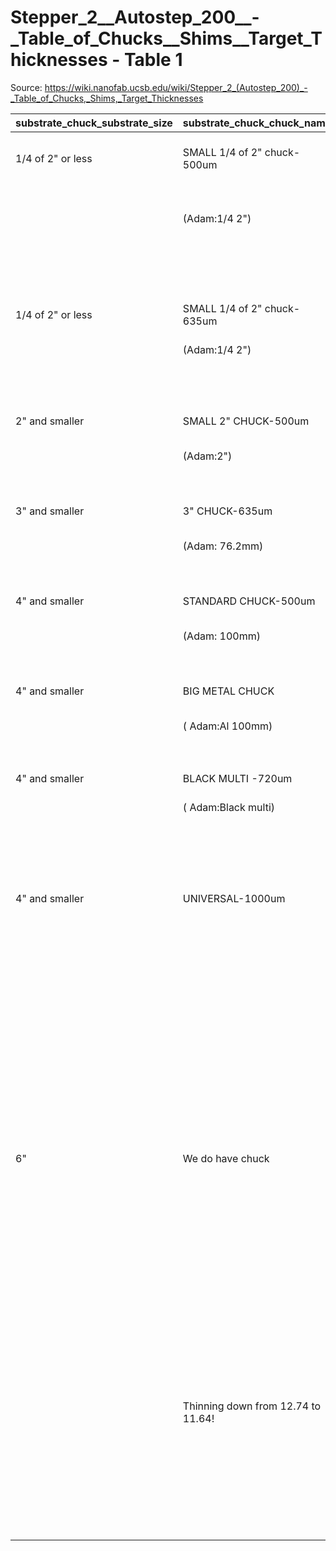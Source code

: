 # Stepper_2__Autostep_200__-_Table_of_Chucks__Shims__Target_Thicknesses - Table 1

Source: https://wiki.nanofab.ucsb.edu/wiki/Stepper_2_(Autostep_200)_-_Table_of_Chucks,_Shims,_Target_Thicknesses

| substrate_chuck_substrate_size   | substrate_chuck_chuck_name         | substrate_chuck_substrate__thickness_s   | loading_chuck_shim_pick_right_chuck                                                                                                                               | loading_chuck_shim_shim                                                                                                                                           | stepper_chuck_size                                                                                                                                                | wafer_diameter_wafer_size                                                                                                                                         | target_thickness_chuck__thickness_c                                                                                                                               | target_thickness_c_s_12_150_______0_1_mm                                                                                                                          | comment                                                                                                                                                           | comment_1                                                                                                                                                         |
|:---------------------------------|:-----------------------------------|:-----------------------------------------|:------------------------------------------------------------------------------------------------------------------------------------------------------------------|:------------------------------------------------------------------------------------------------------------------------------------------------------------------|:------------------------------------------------------------------------------------------------------------------------------------------------------------------|:------------------------------------------------------------------------------------------------------------------------------------------------------------------|:------------------------------------------------------------------------------------------------------------------------------------------------------------------|:------------------------------------------------------------------------------------------------------------------------------------------------------------------|:------------------------------------------------------------------------------------------------------------------------------------------------------------------|:------------------------------------------------------------------------------------------------------------------------------------------------------------------|
| 1/4 of 2" or less                | SMALL 1/4 of 2" chuck-500um        | 350um=0.350mm                            | 1/4 of 2"/500um+shim                                                                                                                                              | 130um                                                                                                                                                             | 142                                                                                                                                                               | 50.8mm                                                                                                                                                            | 11.646mm                                                                                                                                                          | 11.646+0.350+0.130=12.126mm                                                                                                                                       | OK                                                                                                                                                                | ≤350um, use shim 130-230um                                                                                                                                        |
|                                  | (Adam:1/4 2")                      | 400um=0.500mm                            | 1/4of2"/500um+shim                                                                                                                                                | 130um                                                                                                                                                             | 142                                                                                                                                                               | 50.8mm                                                                                                                                                            | 11.646mm                                                                                                                                                          | 11.646+0.400+0.130=12.176mm                                                                                                                                       | OK                                                                                                                                                                | (350-500)um, use shim 130-180um                                                                                                                                   |
|                                  |                                    | 500um=0.500mm                            | 1/4of2"/500um                                                                                                                                                     | no                                                                                                                                                                | 142                                                                                                                                                               | 50.8mm                                                                                                                                                            | 11.646mm                                                                                                                                                          | 11.646+0.500=12.146mm                                                                                                                                             | OK                                                                                                                                                                |                                                                                                                                                                   |
|                                  |                                    | 604um=0.604mm                            | 1/4of2"/500um                                                                                                                                                     | no                                                                                                                                                                | 142                                                                                                                                                               | 50.8mm                                                                                                                                                            | 11.646mm                                                                                                                                                          | 11.646+0.604=12.25mm                                                                                                                                              | OK                                                                                                                                                                | limit                                                                                                                                                             |
|                                  |                                    |                                          |                                                                                                                                                                   |                                                                                                                                                                   |                                                                                                                                                                   |                                                                                                                                                                   |                                                                                                                                                                   |                                                                                                                                                                   |                                                                                                                                                                   |                                                                                                                                                                   |
| 1/4 of 2" or less                | SMALL 1/4 of 2" chuck-635um        | 350um=0.350mm                            | 1/4of2"/635um+shim                                                                                                                                                | 180um                                                                                                                                                             | 142                                                                                                                                                               | 50.8mm                                                                                                                                                            | 11.536mm                                                                                                                                                          | 11.536+0.350+0.180=12.126mm                                                                                                                                       | OK                                                                                                                                                                | ≤350um, use shim 180-260um                                                                                                                                        |
|                                  | (Adam:1/4 2")                      | 500um=0.500mm                            | 1/4of2"/635um+shim                                                                                                                                                | 130um                                                                                                                                                             | 142                                                                                                                                                               | 50.8mm                                                                                                                                                            | 11.536mm                                                                                                                                                          | 11.536+0.500+0.130=12.166mm                                                                                                                                       | OK                                                                                                                                                                |                                                                                                                                                                   |
|                                  |                                    | 635um=0.635mm                            | 1/4of2"/635um                                                                                                                                                     | no                                                                                                                                                                | 142                                                                                                                                                               | 50.8mm                                                                                                                                                            | 11.536mm                                                                                                                                                          | 11.536+0.635=12.171mm                                                                                                                                             | OK                                                                                                                                                                |                                                                                                                                                                   |
|                                  |                                    | 714um=0.635mm                            | 1/4of2"/635um                                                                                                                                                     | no                                                                                                                                                                | 142                                                                                                                                                               | 50.8mm                                                                                                                                                            | 11.536mm                                                                                                                                                          | 11.536+0.714=12.250mm                                                                                                                                             | OK                                                                                                                                                                | limit                                                                                                                                                             |
|                                  |                                    |                                          |                                                                                                                                                                   |                                                                                                                                                                   |                                                                                                                                                                   |                                                                                                                                                                   |                                                                                                                                                                   |                                                                                                                                                                   |                                                                                                                                                                   |                                                                                                                                                                   |
| 2" and smaller                   | SMALL 2" CHUCK-500um               | 350um=0.35mm                             | 2"/500um+shim                                                                                                                                                     | 130um                                                                                                                                                             | 2 (for 2")                                                                                                                                                        | 50.8mm                                                                                                                                                            | 11.650mm                                                                                                                                                          | 11.650+0.350+0.130=12.130mm                                                                                                                                       | OK                                                                                                                                                                | ≤350um, use shim 130-230um                                                                                                                                        |
|                                  | (Adam:2")                          | 500um=0.500mm                            | 2"/500um                                                                                                                                                          | no                                                                                                                                                                | 2 (for 2")                                                                                                                                                        | 50.8mm                                                                                                                                                            | 11.650mm                                                                                                                                                          | 11.650+0.500=12.150mm                                                                                                                                             | OK                                                                                                                                                                |                                                                                                                                                                   |
|                                  |                                    | 600um=0.600mm                            | 2"/500um                                                                                                                                                          | no                                                                                                                                                                | 2 (for 2")                                                                                                                                                        | 50.8mm                                                                                                                                                            | 11.650mm                                                                                                                                                          | 11.650+0.600=12.250mm                                                                                                                                             | OK                                                                                                                                                                | limit                                                                                                                                                             |
|                                  |                                    |                                          |                                                                                                                                                                   |                                                                                                                                                                   |                                                                                                                                                                   |                                                                                                                                                                   |                                                                                                                                                                   |                                                                                                                                                                   |                                                                                                                                                                   |                                                                                                                                                                   |
| 3" and smaller                   | 3" CHUCK-635um                     | 350um=0.350mm                            | 3"/635um+shim                                                                                                                                                     | 130um                                                                                                                                                             | 3 (for 3")                                                                                                                                                        | 76.2mm                                                                                                                                                            | 11.570mm                                                                                                                                                          | 11.570+0.350+0.130=12.050mm                                                                                                                                       | OK                                                                                                                                                                | ≤350um, use shim 130-260um                                                                                                                                        |
|                                  | (Adam: 76.2mm)                     | 500um=0.500mm                            | 3"/635um                                                                                                                                                          | no                                                                                                                                                                | 3 (for 3")                                                                                                                                                        | 76.2mm                                                                                                                                                            | 11.570mm                                                                                                                                                          | 11.570+0.500=12.070mm                                                                                                                                             | OK                                                                                                                                                                |                                                                                                                                                                   |
|                                  |                                    | 680um=0.680mm                            | 3"/635um                                                                                                                                                          | no                                                                                                                                                                | 3 (for 3")                                                                                                                                                        | 76.2mm                                                                                                                                                            | 11.570mm                                                                                                                                                          | 11.570+0.680=12.250mm                                                                                                                                             | OK                                                                                                                                                                | limit                                                                                                                                                             |
|                                  |                                    |                                          |                                                                                                                                                                   |                                                                                                                                                                   |                                                                                                                                                                   |                                                                                                                                                                   |                                                                                                                                                                   |                                                                                                                                                                   |                                                                                                                                                                   |                                                                                                                                                                   |
| 4" and smaller                   | STANDARD CHUCK-500um               | 350um=0.350mm                            | 4"/500um+shim                                                                                                                                                     | 130um                                                                                                                                                             | 100 (for 4")                                                                                                                                                      | 100mm                                                                                                                                                             | 11.630mm                                                                                                                                                          | 11.630+0.350+0.130=12.11mm                                                                                                                                        | OK                                                                                                                                                                | ≤350um, use shim 130-260um                                                                                                                                        |
|                                  | (Adam: 100mm)                      | 500um=0.500mm                            | 4"/500um                                                                                                                                                          | no                                                                                                                                                                | 100 (for 4")                                                                                                                                                      | 100mm                                                                                                                                                             | 11.630mm                                                                                                                                                          | 11.630+0.500=12.13mm                                                                                                                                              | OK                                                                                                                                                                |                                                                                                                                                                   |
|                                  |                                    | 620um=0.620mm                            | 4"/500um                                                                                                                                                          | no                                                                                                                                                                | 100 (for 4")                                                                                                                                                      | 100mm                                                                                                                                                             | 11.630mm                                                                                                                                                          | 11.630+0.620=12.25mm                                                                                                                                              | OK                                                                                                                                                                | limit                                                                                                                                                             |
|                                  |                                    |                                          |                                                                                                                                                                   |                                                                                                                                                                   |                                                                                                                                                                   |                                                                                                                                                                   |                                                                                                                                                                   |                                                                                                                                                                   |                                                                                                                                                                   |                                                                                                                                                                   |
| 4" and smaller                   | BIG METAL CHUCK                    | 350um=0.350mm                            | Al 100mm                                                                                                                                                          | 130um                                                                                                                                                             | 100 (for 4")                                                                                                                                                      | 100mm                                                                                                                                                             | 11.570mm                                                                                                                                                          | 11.570+0.350+0.130=12.050mm                                                                                                                                       | OK                                                                                                                                                                | ≤350um, use shim 130-260um                                                                                                                                        |
|                                  | ( Adam:Al 100mm)                   | 500um=0.500mm                            | Al 100mm                                                                                                                                                          | no                                                                                                                                                                | 100 (for 4")                                                                                                                                                      | 100mm                                                                                                                                                             | 11.570mm                                                                                                                                                          | 11.570+0.500=12.070mm                                                                                                                                             | OK                                                                                                                                                                |                                                                                                                                                                   |
|                                  |                                    | 635um=0.635mm                            | Al 100mm                                                                                                                                                          | no                                                                                                                                                                | 100 (for 4")                                                                                                                                                      | 100mm                                                                                                                                                             | 11.570mm                                                                                                                                                          | 11.570+0.635=12.205mm                                                                                                                                             | OK                                                                                                                                                                |                                                                                                                                                                   |
|                                  |                                    | 680um=0.680mm                            | Al 100mm                                                                                                                                                          | no                                                                                                                                                                | 100 (for 4")                                                                                                                                                      | 100mm                                                                                                                                                             | 11.570mm                                                                                                                                                          | 11.570+0.680=12.250mm                                                                                                                                             | OK                                                                                                                                                                | limit                                                                                                                                                             |
|                                  |                                    |                                          |                                                                                                                                                                   |                                                                                                                                                                   |                                                                                                                                                                   |                                                                                                                                                                   |                                                                                                                                                                   |                                                                                                                                                                   |                                                                                                                                                                   |                                                                                                                                                                   |
| 4" and smaller                   | BLACK MULTI -720um                 | 350um=0.350mm                            | Black multi+shim                                                                                                                                                  | 260um                                                                                                                                                             | 7100                                                                                                                                                              | 100mm                                                                                                                                                             | 11.440mm                                                                                                                                                          | 11.440+0.350+0.260=12.05mm                                                                                                                                        | OK                                                                                                                                                                | limit                                                                                                                                                             |
|                                  | ( Adam:Black multi)                | 500um=0.500mm                            | Black multi+shim                                                                                                                                                  | 130um                                                                                                                                                             | 7100                                                                                                                                                              | 100mm                                                                                                                                                             | 11.440mm                                                                                                                                                          | 11.440+0.500+0.130=12.07mm                                                                                                                                        | OK                                                                                                                                                                | use shim 130-230um                                                                                                                                                |
|                                  |                                    | 550um=0.550mm                            | Black multi+shim                                                                                                                                                  | 260um                                                                                                                                                             | 7100                                                                                                                                                              | 100mm                                                                                                                                                             | 11.440mm                                                                                                                                                          | 11.440+0.550+0.260=12.25mm                                                                                                                                        | OK                                                                                                                                                                | limit                                                                                                                                                             |
|                                  |                                    | 720um=0.720mm                            | Black multi                                                                                                                                                       | no                                                                                                                                                                | 7100                                                                                                                                                              | 100mm                                                                                                                                                             | 11.440mm                                                                                                                                                          | 11.440+0.720=12.16mm                                                                                                                                              | OK                                                                                                                                                                |                                                                                                                                                                   |
|                                  |                                    |                                          |                                                                                                                                                                   |                                                                                                                                                                   |                                                                                                                                                                   |                                                                                                                                                                   |                                                                                                                                                                   |                                                                                                                                                                   |                                                                                                                                                                   |                                                                                                                                                                   |
|                                  |                                    | 810um=0.810mm                            | Black multi                                                                                                                                                       | no                                                                                                                                                                | 7100                                                                                                                                                              | 100mm                                                                                                                                                             | 11.440mm                                                                                                                                                          | 11.440+0.810=12.25mm                                                                                                                                              | OK                                                                                                                                                                | limit                                                                                                                                                             |
|                                  |                                    |                                          |                                                                                                                                                                   |                                                                                                                                                                   |                                                                                                                                                                   |                                                                                                                                                                   |                                                                                                                                                                   |                                                                                                                                                                   |                                                                                                                                                                   |                                                                                                                                                                   |
| 4" and smaller                   | UNIVERSAL-1000um                   | 350um=0.350mm                            | Universal chuck+shim                                                                                                                                              | 600um                                                                                                                                                             | 100 (for 4" or smaller)                                                                                                                                           | 100mm                                                                                                                                                             | 11.200mm                                                                                                                                                          | 11.200+0.350+0.600=12.15mm                                                                                                                                        | OK                                                                                                                                                                | use 600um shim                                                                                                                                                    |
|                                  |                                    | 500um=0.500mm                            | Universal chuck+shim                                                                                                                                              | 450mm                                                                                                                                                             | 100 (for 4" or smaller)                                                                                                                                           | 100mm                                                                                                                                                             | 11.200mm                                                                                                                                                          | 11.200+0.500+0.450=12.15mm                                                                                                                                        | OK                                                                                                                                                                | use 450um shim                                                                                                                                                    |
|                                  |                                    | 635um=0.635mm                            | Universal chuck+shim                                                                                                                                              | 260um                                                                                                                                                             | 100 (for 4" or smaller)                                                                                                                                           | 100mm                                                                                                                                                             | 11.200mm                                                                                                                                                          | 11.200+0.635+0.260=12.095mm                                                                                                                                       | OK                                                                                                                                                                | use 260um shim                                                                                                                                                    |
|                                  |                                    | 680um=0.680mm                            | Universal chuck+shim                                                                                                                                              | 260um                                                                                                                                                             | 100 (for 4" or smaller)                                                                                                                                           | 100mm                                                                                                                                                             | 11.200mm                                                                                                                                                          | 11.200+0.680+0.260=12.14mm                                                                                                                                        | OK                                                                                                                                                                | use 260um shim                                                                                                                                                    |
|                                  |                                    | 1000um=1.000mm                           | Universal chuck+shim                                                                                                                                              | no shim                                                                                                                                                           | 100 (for 4" or smaller)                                                                                                                                           | 100mm                                                                                                                                                             | 11.200mm                                                                                                                                                          | 11.200+0.350+0.600=12.15mm                                                                                                                                        | OK                                                                                                                                                                |                                                                                                                                                                   |
|                                  |                                    |                                          |                                                                                                                                                                   |                                                                                                                                                                   |                                                                                                                                                                   |                                                                                                                                                                   |                                                                                                                                                                   |                                                                                                                                                                   |                                                                                                                                                                   |                                                                                                                                                                   |
| 6"                               | We do have chuck                   | custom puddles                           | SHIMS: Shims can be cut from other material (cabinet next to stepper, first drawer. Shim Thickness: 0.01mm to 0.75mm (each color- represents different thickness) | SHIMS: Shims can be cut from other material (cabinet next to stepper, first drawer. Shim Thickness: 0.01mm to 0.75mm (each color- represents different thickness) | SHIMS: Shims can be cut from other material (cabinet next to stepper, first drawer. Shim Thickness: 0.01mm to 0.75mm (each color- represents different thickness) | SHIMS: Shims can be cut from other material (cabinet next to stepper, first drawer. Shim Thickness: 0.01mm to 0.75mm (each color- represents different thickness) | SHIMS: Shims can be cut from other material (cabinet next to stepper, first drawer. Shim Thickness: 0.01mm to 0.75mm (each color- represents different thickness) | SHIMS: Shims can be cut from other material (cabinet next to stepper, first drawer. Shim Thickness: 0.01mm to 0.75mm (each color- represents different thickness) | SHIMS: Shims can be cut from other material (cabinet next to stepper, first drawer. Shim Thickness: 0.01mm to 0.75mm (each color- represents different thickness) | SHIMS: Shims can be cut from other material (cabinet next to stepper, first drawer. Shim Thickness: 0.01mm to 0.75mm (each color- represents different thickness) |
|                                  | Thinning down from 12.74 to 11.64! | 3C can make them                         | SHIMS: Shims can be cut from other material (cabinet next to stepper, first drawer. Shim Thickness: 0.01mm to 0.75mm (each color- represents different thickness) | SHIMS: Shims can be cut from other material (cabinet next to stepper, first drawer. Shim Thickness: 0.01mm to 0.75mm (each color- represents different thickness) | SHIMS: Shims can be cut from other material (cabinet next to stepper, first drawer. Shim Thickness: 0.01mm to 0.75mm (each color- represents different thickness) | SHIMS: Shims can be cut from other material (cabinet next to stepper, first drawer. Shim Thickness: 0.01mm to 0.75mm (each color- represents different thickness) | SHIMS: Shims can be cut from other material (cabinet next to stepper, first drawer. Shim Thickness: 0.01mm to 0.75mm (each color- represents different thickness) | SHIMS: Shims can be cut from other material (cabinet next to stepper, first drawer. Shim Thickness: 0.01mm to 0.75mm (each color- represents different thickness) | SHIMS: Shims can be cut from other material (cabinet next to stepper, first drawer. Shim Thickness: 0.01mm to 0.75mm (each color- represents different thickness) | SHIMS: Shims can be cut from other material (cabinet next to stepper, first drawer. Shim Thickness: 0.01mm to 0.75mm (each color- represents different thickness) |